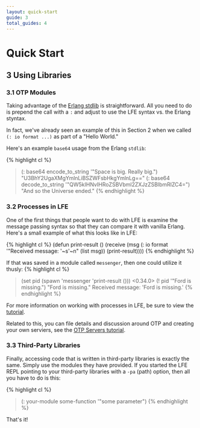 ```yaml
---
layout: quick-start
guide: 3
total_guides: 4
---
```

# Quick Start

## 3 Using Libraries

### 3.1 OTP Modules

Taking advantage of the
<a href="http://erldocs.com/R15B/index.html?i=734#stdlib">Erlang stdlib</a> is
straightforward. All you need to do is prepend the call with a ```:``` and
adjust to use the LFE syntax vs. the Erlang styntax.

In fact, we've already seen an example of this in Section 2
when we called ```(: io format ...)``` as part of a "Hello World."

Here's an example ```base64``` usage from the Erlang ```stdlib```:

{% highlight cl %}
> (: base64 encode_to_string '"Space is big. Really big.")
"U3BhY2UgaXMgYmlnLiBSZWFsbHkgYmlnLg=="
> (: base64 decode_to_string '"QW5kIHNvIHRoZSBVbml2ZXJzZSBlbmRlZC4=")
"And so the Universe ended."
{% endhighlight %}

### 3.2 Processes in LFE

One of the first things that people want to do with LFE is examine the message
passing syntax so that they can compare it with vanilla Erlang. Here's a small
example of what this looks like in LFE:

{% highlight cl %}
(defun print-result ()
  (receive (msg
    (: io format '"Received message: '~s'~n" (list msg))
    (print-result))))
{% endhighlight %}

If that was saved in a module called ```messenger```, then one could utilize it
thusly:
{% highlight cl %}
> (set pid (spawn 'messenger 'print-result ()))
<0.34.0>
> (! pid '"Ford is missing.")
"Ford is missing."
Received message: 'Ford is missing.'
{% endhighlight %}

For  more information on working with processes in LFE, be sure to view the
<a href="/tutorials/processes/1.html">tutorial</a>.

Related to this, you can file details and discussion around OTP and creating
your own serviers, see the
<a href="/tutorials/otp-servers/1.html">OTP Servers tutorial</a>.

### 3.3 Third-Party Libraries

Finally, accessing code that is written in third-party libraries is exactly the
same. Simply use the modules they have provided. If you started the LFE REPL
pointing to your third-party libraries with a ```-pa``` (path) option, then all
you have to do is this:

{% highlight cl %}
> (: your-module some-function '"some parameter")
{% endhighlight %}

That's it!
